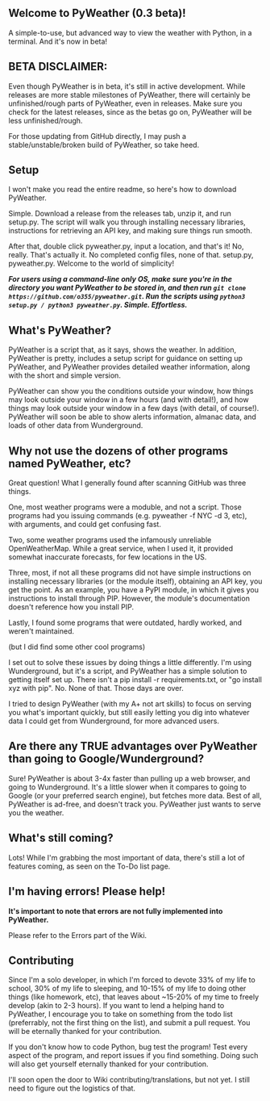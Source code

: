 ## Welcome to PyWeather (0.3 beta)!
A simple-to-use, but advanced way to view the weather with Python, in a terminal. And it's now in beta!

## BETA DISCLAIMER:
Even though PyWeather is in beta, it's still in active development. While releases are more stable milestones of PyWeather, there will certainly be unfinished/rough parts of PyWeather, even in releases. Make sure you check for the latest releases, since as the betas go on, PyWeather will be less unfinished/rough.

For those updating from GitHub directly, I may push a stable/unstable/broken build of PyWeather, so take heed.

## Setup
I won't make you read the entire readme, so here's how to download PyWeather.

Simple. Download a release from the releases tab, unzip it, and run setup.py. The script will walk you through installing necessary libraries, instructions for retrieving an API key, and making sure things run smooth.

After that, double click pyweather.py, input a location, and that's it! No, really. That's actually it. No completed config files, none of that. setup.py, pyweather.py. Welcome to the world of simplicity!

***For users using a command-line only OS, make sure you're in the directory you want PyWeather to be stored in, and then run `git clone https://github.com/o355/pyweather.git`. Run the scripts using `python3 setup.py / python3 pyweather.py`. Simple. Effortless.***

## What's PyWeather?
PyWeather is a script that, as it says, shows the weather. In addition, PyWeather is pretty, includes a setup script for guidance on setting up PyWeather, and PyWeather provides detailed weather information, along with the short and simple version.

PyWeather can show you the conditions outside your window, how things may look outside your window in a few hours (and with detail!), and how things may look outside your window in a few days (with detail, of course!). PyWeather will soon be able to show alerts information, almanac data, and loads of other data from Wunderground.

## Why not use the dozens of other programs named PyWeather, etc?
Great question! What I generally found after scanning GitHub was three things.

One, most weather programs were a moduble, and not a script. Those programs had you issuing commands (e.g. pyweather -f NYC -d 3, etc), with arguments, and could get confusing fast.

Two, some weather programs used the infamously unreliable OpenWeatherMap. While a great service, when I used it, it provided somewhat inaccurate forecasts, for few locations in the US.

Three, most, if not all these programs did not have simple instructions on installing necessary libraries (or the module itself), obtaining an API key, you get the point. As an example, you have a PyPI module, in which it gives you instructions to install through PIP. However, the module's documentation doesn't reference how you install PIP.

Lastly, I found some programs that were outdated, hardly worked, and weren't maintained.

(but I did find some other cool programs)

I set out to solve these issues by doing things a little differently. I'm using Wunderground, but it's a script, and PyWeather has a simple solution to getting itself set up. There isn't a pip install -r requirements.txt, or "go install xyz with pip". No. None of that. Those days are over.

I tried to design PyWeather (with my A+ not art skills) to focus on serving you what's important quickly, but still easily letting you dig into whatever data I could get from Wunderground, for more advanced users.

## Are there any TRUE advantages over PyWeather than going to Google/Wunderground?
Sure! PyWeather is about 3-4x faster than pulling up a web browser, and going to Wunderground. It's a little slower when it compares to going to Google (or your preferred search engine), but fetches more data. Best of all, PyWeather is ad-free, and doesn't track you. PyWeather just wants to serve you the weather.

## What's still coming?
Lots! While I'm grabbing the most important of data, there's still a lot of features coming, as seen on the To-Do list page.

## I'm having errors! Please help!
**It's important to note that errors are not fully implemented into PyWeather.**

Please refer to the Errors part of the Wiki.

## Contributing
Since I'm a solo developer, in which I'm forced to devote 33% of my life to school, 30% of my life to sleeping, and 10-15% of my life to doing other things (like homework, etc), that leaves about ~15-20% of my time to freely develop (akin to 2-3 hours). If you want to lend a helping hand to PyWeather, I encourage you to take on something from the todo list (preferrably, not the first thing on the list), and submit a pull request. You will be eternally thanked for your contribution.

If you don't know how to code Python, bug test the program! Test every aspect of the program, and report issues if you find something. Doing such will also get yourself eternally thanked for your contribution. 

I'll soon open the door to Wiki contributing/translations, but not yet. I still need to figure out the logistics of that.
